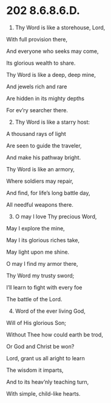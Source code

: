 # 202 8.6.8.6.D.

1.  Thy Word is like a storehouse, Lord,

With full provision there,

And everyone who seeks may come,

Its glorious wealth to share.

Thy Word is like a deep, deep mine,

And jewels rich and rare

Are hidden in its mighty depths

For ev’ry searcher there.

2.  Thy Word is like a starry host:

A thousand rays of light

Are seen to guide the traveler,

And make his pathway bright.

Thy Word is like an armory,

Where soldiers may repair,

And find, for life’s long battle day,

All needful weapons there.

3.  O may I love Thy precious Word,

May I explore the mine,

May I its glorious riches take,

May light upon me shine.

O may I find my armor there,

Thy Word my trusty sword;

I’ll learn to fight with every foe

The battle of the Lord.

4.  Word of the ever living God,

Will of His glorious Son;

Without Thee how could earth be trod,

Or God and Christ be won?

Lord, grant us all aright to learn

The wisdom it imparts,

And to its heav’nly teaching turn,

With simple, child-like hearts.

